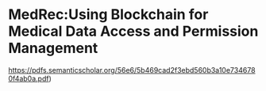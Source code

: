 # MedRec:Using Blockchain for Medical Data Access and Permission Management


https://pdfs.semanticscholar.org/56e6/5b469cad2f3ebd560b3a10e7346780f4ab0a.pdf)




